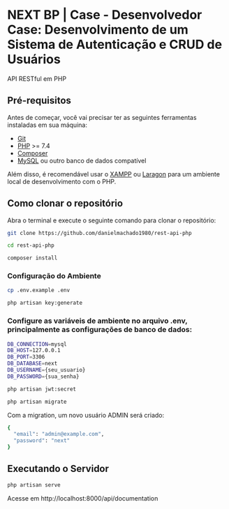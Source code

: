 # NEXT BP | Case - Desenvolvedor Case: Desenvolvimento de um Sistema de Autenticação e CRUD de Usuários

API RESTful em PHP

## Pré-requisitos

Antes de começar, você vai precisar ter as seguintes ferramentas instaladas em sua máquina:

- [Git](https://git-scm.com)
- [PHP](https://www.php.net/) >= 7.4
- [Composer](https://getcomposer.org/)
- [MySQL](https://www.mysql.com/) ou outro banco de dados compatível

Além disso, é recomendável usar o [XAMPP](https://www.apachefriends.org/index.html) ou [Laragon](https://laragon.org/) para um ambiente local de desenvolvimento com o PHP.

## Como clonar o repositório

Abra o terminal e execute o seguinte comando para clonar o repositório:

```sh
git clone https://github.com/danielmachado1980/rest-api-php

cd rest-api-php

composer install

```

### Configuração do Ambiente

```bash
cp .env.example .env

php artisan key:generate

```

### Configure as variáveis de ambiente no arquivo .env, principalmente as configurações de banco de dados:

```bash
DB_CONNECTION=mysql
DB_HOST=127.0.0.1
DB_PORT=3306
DB_DATABASE=next
DB_USERNAME={seu_usuario}
DB_PASSWORD={sua_senha}

```

```bash
php artisan jwt:secret

php artisan migrate

```

Com a migration, um novo usuário ADMIN será criado:
```bash
{
  "email": "admin@example.com",
  "password": "next"
}

```

## Executando o Servidor

```bash
php artisan serve
```

Acesse em http://localhost:8000/api/documentation



